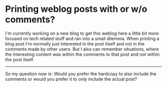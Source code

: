 # Printing weblog posts with or w/o comments?

I'm currently working on a new blog to get this weblog here a little bit more focused on tech related stuff and ran into a small dilemma. When printing a blog post I'm normally just interested in the post itself and not in the comments made by other users. But I also can remember situations, where the interesting content was within the comments to that post and not within the post itself.

-------------------------------



So my question now is: Would you prefer the hardcopy to also include the comments or would you prefer it to only include the actual post?